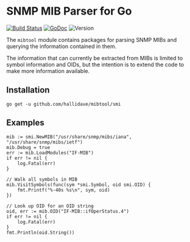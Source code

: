 # SNMP MIB Parser for Go

[![Build Status](https://travis-ci.com/hallidave/mibtool.svg?branch=master)](https://travis-ci.com/hallidave/mibtool)
[![GoDoc](https://godoc.org/github.com/hallidave/mibtool/smi?status.svg)](https://godoc.org/github.com/hallidave/mibtool/smi)
![Version](https://img.shields.io/github/tag/hallidave/mibtool.svg?label=version)

The `mibtool` module contains packages for parsing SNMP MIBs and querying
the information contained in them.

The information that can currently be extracted from MIBs is limited to
symbol information and OIDs, but the intention is to extend the code
to make more information available.

## Installation

    go get -u github.com/hallidave/mibtool/smi

## Examples

	mib := smi.NewMIB("/usr/share/snmp/mibs/iana", "/usr/share/snmp/mibs/ietf")
	mib.Debug = true
	err := mib.LoadModules("IF-MIB")
	if err != nil {
		log.Fatal(err)
	}

	// Walk all symbols in MIB
	mib.VisitSymbols(func(sym *smi.Symbol, oid smi.OID) {
		fmt.Printf("%-40s %s\n", sym, oid)
	})

    // Look up OID for an OID string
    oid, err := mib.OID("IF-MIB::ifOperStatus.4")
    if err != nil {
        log.Fatal(err)
    }
    fmt.Println(oid.String())
